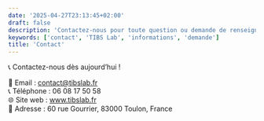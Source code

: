 ```yaml
---
date: '2025-04-27T23:13:45+02:00'
draft: false
description: 'Contactez-nous pour toute question ou demande de renseignement.'
keywords: ['contact', 'TIBS Lab', 'informations', 'demande']
title: 'Contact'
---
```

📞 Contactez-nous dès aujourd’hui !

📧 Email : contact@tibslab.fr  
📞 Téléphone : 06 08 17 50 58  
🌐 Site web : www.tibslab.fr  
📍 Adresse : 60 rue Gourrier, 83000 Toulon, France
